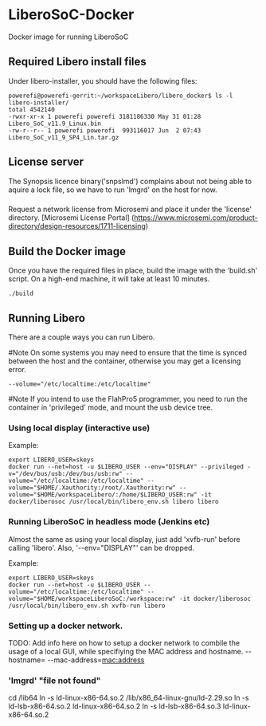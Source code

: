 # LiberoSoC-Docker
Docker image for running LiberoSoC

## Required Libero install files
Under libero-installer, you should have the following files:

```shell
powerefi@powerefi-gerrit:~/workspaceLibero/libero_docker$ ls -l libero-installer/
total 4542140
-rwxr-xr-x 1 powerefi powerefi 3181186330 May 31 01:28 Libero_SoC_v11.9_Linux.bin
-rw-r--r-- 1 powerefi powerefi  993116017 Jun  2 07:43 Libero_SoC_v11_9_SP4_Lin.tar.gz
```

## License server
The Synopsis licence binary('snpslmd') complains about not being able to aquire a lock file, so we have to run 'lmgrd' on the host for now.

###
Request a network license from Microsemi and place it under the 'license' directory.
[Microsemi License Portal] (https://www.microsemi.com/product-directory/design-resources/1711-licensing)

## Build the Docker image
Once you have the required files in place, build the image with the 'build.sh' script. On a high-end machine, it will take at least 10 minutes.

```shell
./build
```

## Running Libero
There are a couple ways you can run Libero.

#Note
On some systems you may need to ensure that the time is synced between the host and the container, otherwise you may get a licensing error.
```shell
--volume="/etc/localtime:/etc/localtime"
```

#Note
If you intend to use the FlahPro5 programmer, you need to run the container in 'privileged' mode, and mount the usb device tree.

### Using local display (interactive use)
Example:
```shell
export LIBERO_USER=skeys
docker run --net=host -u $LIBERO_USER --env="DISPLAY" --privileged -v="/dev/bus/usb:/dev/bus/usb:rw" --volume="/etc/localtime:/etc/localtime" --volume="$HOME/.Xauthority:/root/.Xauthority:rw" --volume="$HOME/workspaceLibero/:/home/$LIBERO_USER:rw" -it docker/liberosoc /usr/local/bin/libero_env.sh libero libero
```

### Running LiberoSoC in headless mode (Jenkins etc)
Almost the same as using your local display, just add 'xvfb-run' before calling 'libero'. Also, '--env="DISPLAY"' can be dropped.

Example:
```shell
export LIBERO_USER=skeys
docker run --net=host -u $LIBERO_USER --volume="/etc/localtime:/etc/localtime" --volume="$HOME/workspaceLiberoSoC:/workspace:rw" -it docker/liberosoc /usr/local/bin/libero_env.sh xvfb-run libero
```

### Setting up a docker network.
TODO: Add info here on how to setup a docker network to combile the usage of a local GUI, while specifiying the MAC address and hostname. --hostname=<hostname> --mac-address=<mac:address>

### 'lmgrd' "file not found"
cd /lib64
ln -s ld-linux-x86-64.so.2 /lib/x86_64-linux-gnu/ld-2.29.so
ln -s ld-lsb-x86-64.so.2 ld-linux-x86-64.so.2
ln -s ld-lsb-x86-64.so.3 ld-linux-x86-64.so.2


